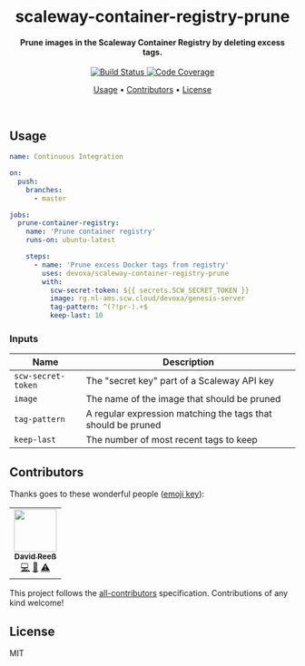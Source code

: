 <!-- Title -->
<h1 align="center">
  scaleway-container-registry-prune
</h1>

<!-- Description -->
<h4 align="center">
  Prune images in the Scaleway Container Registry by deleting excess tags.
</h4>

<!-- Badges -->
<p align="center">
  <a href="https://github.com/devoxa/scaleway-container-registry-prune/actions?query=branch%3Amaster+workflow%3A%22Continuous+Integration%22">
    <img
      src="https://img.shields.io/github/workflow/status/devoxa/scaleway-container-registry-prune/Continuous%20Integration?style=flat-square"
      alt="Build Status"
    />
  </a>

  <a href="https://codecov.io/github/devoxa/scaleway-container-registry-prune">
    <img
      src="https://img.shields.io/codecov/c/github/devoxa/scaleway-container-registry-prune/master?style=flat-square"
      alt="Code Coverage"
    />
  </a>
</p>

<!-- Quicklinks -->
<p align="center">
  <a href="#usage">Usage</a> •
  <a href="#contributors">Contributors</a> •
  <a href="#license">License</a>
</p>

<br>

## Usage

```yml
name: Continuous Integration

on:
  push:
    branches:
      - master

jobs:
  prune-container-registry:
    name: 'Prune container registry'
    runs-on: ubuntu-latest

    steps:
      - name: 'Prune excess Docker tags from registry'
        uses: devoxa/scaleway-container-registry-prune
        with:
          scw-secret-token: ${{ secrets.SCW_SECRET_TOKEN }}
          image: rg.nl-ams.scw.cloud/devoxa/genesis-server
          tag-pattern: ^(?!pr-).+$
          keep-last: 10
```

### Inputs

| Name               | Description                                                  |
| ------------------ | ------------------------------------------------------------ |
| `scw-secret-token` | The "secret key" part of a Scaleway API key                  |
| `image`            | The name of the image that should be pruned                  |
| `tag-pattern`      | A regular expression matching the tags that should be pruned |
| `keep-last`        | The number of most recent tags to keep                       |

## Contributors

Thanks goes to these wonderful people ([emoji key](https://allcontributors.org/docs/en/emoji-key)):

<!-- ALL-CONTRIBUTORS-LIST:START - Do not remove or modify this section -->
<!-- prettier-ignore-start -->
<!-- markdownlint-disable -->
<table>
  <tr>
    <td align="center"><a href="https://www.david-reess.de"><img src="https://avatars3.githubusercontent.com/u/4615516?v=4" width="75px;" alt=""/><br /><sub><b>David Reeß</b></sub></a><br /><a href="https://github.com/devoxa/scaleway-container-registry-prune/commits?author=queicherius" title="Code">💻</a> <a href="https://github.com/devoxa/scaleway-container-registry-prune/commits?author=queicherius" title="Documentation">📖</a> <a href="https://github.com/devoxa/scaleway-container-registry-prune/commits?author=queicherius" title="Tests">⚠️</a></td>
  </tr>
</table>

<!-- markdownlint-enable -->
<!-- prettier-ignore-end -->

<!-- ALL-CONTRIBUTORS-LIST:END -->

This project follows the [all-contributors](https://github.com/all-contributors/all-contributors)
specification. Contributions of any kind welcome!

## License

MIT
